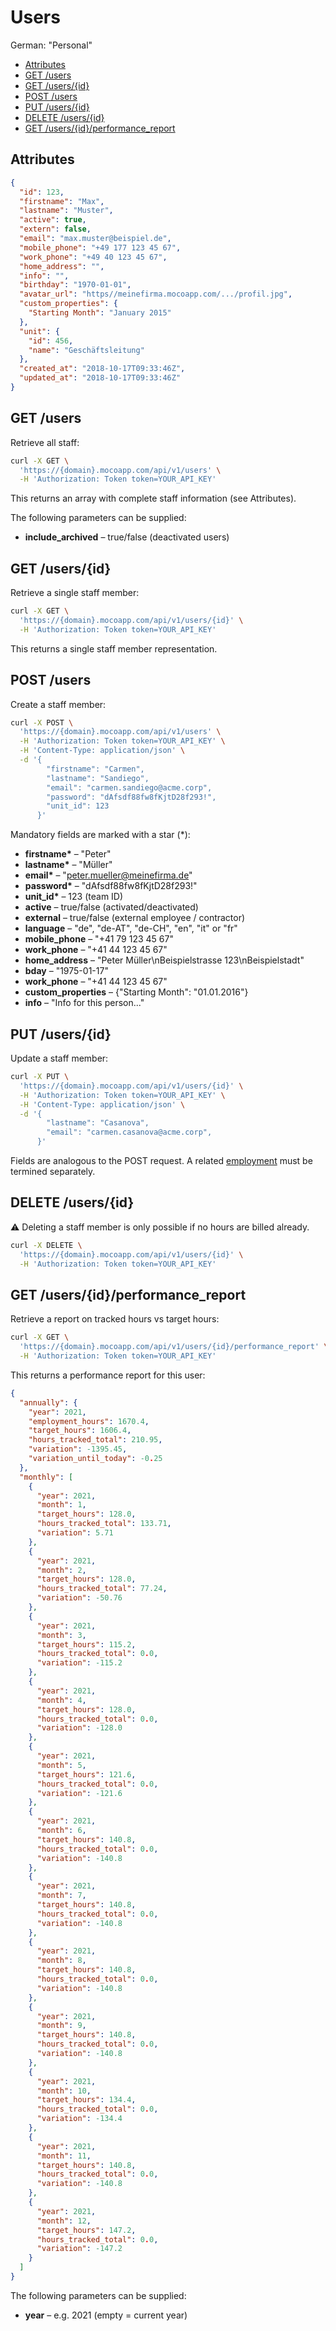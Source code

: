 # Users

German: "Personal"

<!-- TOC -->

- [Attributes](#attributes)
- [GET /users](#get-users)
- [GET /users/{id}](#get-usersid)
- [POST /users](#post-users)
- [PUT /users/{id}](#put-usersid)
- [DELETE /users/{id}](#delete-usersid)
- [GET /users/{id}/performance_report](#get-usersidperformance_report)

<!-- /TOC -->

## Attributes

```json
{
  "id": 123,
  "firstname": "Max",
  "lastname": "Muster",
  "active": true,
  "extern": false,
  "email": "max.muster@beispiel.de",
  "mobile_phone": "+49 177 123 45 67",
  "work_phone": "+49 40 123 45 67",
  "home_address": "",
  "info": "",
  "birthday": "1970-01-01",
  "avatar_url": "https//meinefirma.mocoapp.com/.../profil.jpg",
  "custom_properties": {
    "Starting Month": "January 2015"
  },
  "unit": {
    "id": 456,
    "name": "Geschäftsleitung"
  },
  "created_at": "2018-10-17T09:33:46Z",
  "updated_at": "2018-10-17T09:33:46Z"
}
```

## GET /users

Retrieve all staff:

```bash
curl -X GET \
  'https://{domain}.mocoapp.com/api/v1/users' \
  -H 'Authorization: Token token=YOUR_API_KEY'
```

This returns an array with complete staff information (see Attributes).

The following parameters can be supplied:

- **include_archived** – true/false (deactivated users)

## GET /users/{id}

Retrieve a single staff member:

```bash
curl -X GET \
  'https://{domain}.mocoapp.com/api/v1/users/{id}' \
  -H 'Authorization: Token token=YOUR_API_KEY'
```

This returns a single staff member representation.

## POST /users

Create a staff member:

```bash
curl -X POST \
  'https://{domain}.mocoapp.com/api/v1/users' \
  -H 'Authorization: Token token=YOUR_API_KEY' \
  -H 'Content-Type: application/json' \
  -d '{
        "firstname": "Carmen",
        "lastname": "Sandiego",
        "email": "carmen.sandiego@acme.corp",
        "password": "dAfsdf88fw8fKjtD28f293!",
        "unit_id": 123
      }'
```

Mandatory fields are marked with a star (\*):

- **firstname\*** – "Peter"
- **lastname\*** – "Müller"
- **email\*** – "peter.mueller@meinefirma.de"
- **password\*** – "dAfsdf88fw8fKjtD28f293!"
- **unit_id\*** – 123 (team ID)
- **active** – true/false (activated/deactivated)
- **external** – true/false (external employee / contractor)
- **language** – "de", "de-AT", "de-CH", "en", "it" or "fr"
- **mobile_phone** – "+41 79 123 45 67"
- **work_phone** – "+41 44 123 45 67"
- **home_address** – "Peter Müller\nBeispielstrasse 123\nBeispielstadt"
- **bday** – "1975-01-17"
- **work_phone** – "+41 44 123 45 67"
- **custom_properties** – {"Starting Month": "01.01.2016"}
- **info** – "Info for this person..."

## PUT /users/{id}

Update a staff member:

```bash
curl -X PUT \
  'https://{domain}.mocoapp.com/api/v1/users/{id}' \
  -H 'Authorization: Token token=YOUR_API_KEY' \
  -H 'Content-Type: application/json' \
  -d '{
        "lastname": "Casanova",
        "email": "carmen.casanova@acme.corp",
      }'
```

Fields are analogous to the POST request. A related [employment](employments.md) must be termined separately.

## DELETE /users/{id}

⚠ Deleting a staff member is only possible if no hours are billed already.

```bash
curl -X DELETE \
  'https://{domain}.mocoapp.com/api/v1/users/{id}' \
  -H 'Authorization: Token token=YOUR_API_KEY'
```

## GET /users/{id}/performance_report

Retrieve a report on tracked hours vs target hours:

```bash
curl -X GET \
  'https://{domain}.mocoapp.com/api/v1/users/{id}/performance_report' \
  -H 'Authorization: Token token=YOUR_API_KEY'
```

This returns a performance report for this user:

```json
{
  "annually": {
    "year": 2021,
    "employment_hours": 1670.4,
    "target_hours": 1606.4,
    "hours_tracked_total": 210.95,
    "variation": -1395.45,
    "variation_until_today": -0.25
  },
  "monthly": [
    {
      "year": 2021,
      "month": 1,
      "target_hours": 128.0,
      "hours_tracked_total": 133.71,
      "variation": 5.71
    },
    {
      "year": 2021,
      "month": 2,
      "target_hours": 128.0,
      "hours_tracked_total": 77.24,
      "variation": -50.76
    },
    {
      "year": 2021,
      "month": 3,
      "target_hours": 115.2,
      "hours_tracked_total": 0.0,
      "variation": -115.2
    },
    {
      "year": 2021,
      "month": 4,
      "target_hours": 128.0,
      "hours_tracked_total": 0.0,
      "variation": -128.0
    },
    {
      "year": 2021,
      "month": 5,
      "target_hours": 121.6,
      "hours_tracked_total": 0.0,
      "variation": -121.6
    },
    {
      "year": 2021,
      "month": 6,
      "target_hours": 140.8,
      "hours_tracked_total": 0.0,
      "variation": -140.8
    },
    {
      "year": 2021,
      "month": 7,
      "target_hours": 140.8,
      "hours_tracked_total": 0.0,
      "variation": -140.8
    },
    {
      "year": 2021,
      "month": 8,
      "target_hours": 140.8,
      "hours_tracked_total": 0.0,
      "variation": -140.8
    },
    {
      "year": 2021,
      "month": 9,
      "target_hours": 140.8,
      "hours_tracked_total": 0.0,
      "variation": -140.8
    },
    {
      "year": 2021,
      "month": 10,
      "target_hours": 134.4,
      "hours_tracked_total": 0.0,
      "variation": -134.4
    },
    {
      "year": 2021,
      "month": 11,
      "target_hours": 140.8,
      "hours_tracked_total": 0.0,
      "variation": -140.8
    },
    {
      "year": 2021,
      "month": 12,
      "target_hours": 147.2,
      "hours_tracked_total": 0.0,
      "variation": -147.2
    }
  ]
}
```

The following parameters can be supplied:

- **year** – e.g. 2021 (empty = current year)
